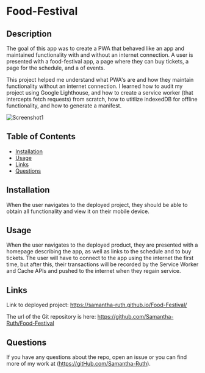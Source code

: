 # Food-Festival

## Description

The goal of this app was to create a PWA that behaved like an app and maintained functionality with and without an internet connection. A user is presented with a food-festival app, a page where they can buy tickets, a page for the schedule, and a of events. 

This project helped me understand what PWA's are and how they maintain functionality without an internet connection.  I learned how to audit my project using Google Lighthouse, and how to create a service worker (that intercepts fetch requests) from scratch, how to utitlize indexedDB for offline functionality, and how to generate a manifest. 

![Screenshot1](https://user-images.githubusercontent.com/64170123/192430452-47aa6352-9d0f-49c9-b573-e075e53e56b5.png)



## Table of Contents


* [Installation](#installation)
* [Usage](#usage)
* [Links](#links)
* [Questions](#questions)


## Installation

When the user navigates to the deployed project, they should be able to obtain all functionality and view it on their mobile device. 

## Usage

When the user navigates to the deployed product, they are presented with a homepage describing the app, as well as links to the schedule and to buy tickets. The user will have to connect to the app using the internet the first time, but after this, their transactions will be recorded by the Service Worker and Cache APIs and pushed to the internet when they regain service.

## Links

Link to deployed project: https://samantha-ruth.github.io/Food-Festival/


The url of the Git repository is here:  https://github.com/Samantha-Ruth/Food-Festival

## Questions

If you have any questions about the repo, open an issue or you can find more of my work at (https://gitHub.com/Samantha-Ruth).


